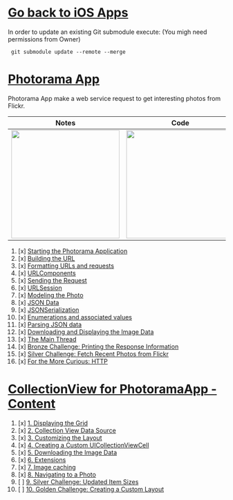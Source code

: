 # [Go back to iOS Apps](https://github.com/c4arl0s#ios-apps-using-swiftuikit)

In order to update an existing Git submodule execute: (You migh need permissions from Owner)

```console
 git submodule update --remote --merge
```

# [Photorama App](https://github.com/c4arl0s/20WebServices_PhotoramaApp#1-starting-the-photorama-application)

Photorama App make a web service request to get interesting photos from Flickr. 

| Notes                                                                                                                                     | Code                                                                                                                          | Diagrams                                                                                                                      | xproj                                                                                                                         |
|-------------------------------------------------------------------------------------------------------------------------------------------|-------------------------------------------------------------------------------------------------------------------------------|-------------------------------------------------------------------------------------------------------------------------------|-------------------------------------------------------------------------------------------------------------------------------|
| <img src="https://user-images.githubusercontent.com/24994818/124355087-0ac2fd00-dbd5-11eb-9909-9139df8ebcd7.png" width="250" width="250"> | <img src="https://user-images.githubusercontent.com/24994818/124355190-8fae1680-dbd5-11eb-9ae3-38c702102fb6.png" width="250"> | <img src="https://user-images.githubusercontent.com/24994818/124355305-fe8b6f80-dbd5-11eb-8ff6-15391b0b9e51.png" width="250"> | <img src="https://user-images.githubusercontent.com/24994818/124356742-55e10e00-dbdd-11eb-9faa-03f07ea6a438.gif" width="250"> |

1. [x] [Starting the Photorama Application](https://github.com/c4arl0s/20WebServices_PhotoramaApp#1-starting-the-photorama-application)
2. [x] [Building the URL](https://github.com/c4arl0s/20WebServices_PhotoramaApp#2-building-the-url)
3. [x] [Formatting URLs and requests](https://github.com/c4arl0s/20WebServices_PhotoramaApp#3-formatting-urls-and-requests)
4. [x] [URLComponents](https://github.com/c4arl0s/20WebServices_PhotoramaApp#4-urlcomponents)
5. [x] [Sending the Request](https://github.com/c4arl0s/20WebServices_PhotoramaApp#5-sending-the-request)
6. [x] [URLSession](https://github.com/c4arl0s/20WebServices_PhotoramaApp#6-urlsession)
7. [x] [Modeling the Photo](https://github.com/c4arl0s/20WebServices_PhotoramaApp#7-modeling-the-photo)
8. [x] [JSON Data](https://github.com/c4arl0s/20WebServices_PhotoramaApp#8-json-data)
9. [x] [JSONSerialization](https://github.com/c4arl0s/20WebServices_PhotoramaApp#9-jsonserialization)
10. [x] [Enumerations and associated values](https://github.com/c4arl0s/20WebServices_PhotoramaApp#10-enumerations-and-associated-values)
11. [x] [Parsing JSON data](https://github.com/c4arl0s/20WebServices_PhotoramaApp#11-parsing-json-data)
12. [x] [Downloading and Displaying the Image Data](https://github.com/c4arl0s/20WebServices_PhotoramaApp#12-downloading-and-displaying-the-image-data)
13. [x] [The Main Thread](https://github.com/c4arl0s/20WebServices_PhotoramaApp#13-the-main-thread)
14. [x] [Bronze Challenge: Printing the Response Information](https://github.com/c4arl0s/20WebServices_PhotoramaApp#14-bronze-challenge-printing-the-response-information)
15. [x] [Silver Challenge: Fetch Recent Photos from Flickr](https://github.com/c4arl0s/20WebServices_PhotoramaApp#15-silver-challenge-fetch-recent-photos-from-flickr)
16. [x] [For the More Curious: HTTP](https://github.com/c4arl0s/20WebServices_PhotoramaApp#16-for-the-more-curious-http)

# [CollectionView for PhotoramaApp - Content](https://github.com/c4arl0s/21CollectionView_PhotoramaApp#go-back-to-content)

1. [x] [1. Displaying the Grid](https://github.com/c4arl0s/21CollectionView_PhotoramaApp#1-displaying-the-grid)
2. [x] [2. Collection View Data Source](https://github.com/c4arl0s/21CollectionView_PhotoramaApp#2-collection-view-data-source)
3. [x] [3. Customizing the Layout](https://github.com/c4arl0s/21CollectionView_PhotoramaApp#3-customizing-the-layout)
4. [x] [4. Creating a Custom UICollectionViewCell](https://github.com/c4arl0s/21CollectionView_PhotoramaApp#4-creating-a-custom-uicollectionviewcell)
5. [x] [5. Downloading the Image Data](https://github.com/c4arl0s/21CollectionView_PhotoramaApp#5-downloading-the-image-data)
6. [x] [6. Extensions](https://github.com/c4arl0s/21CollectionView_PhotoramaApp#6-extensions)
7. [x] [7. Image caching](https://github.com/c4arl0s/21CollectionView_PhotoramaApp#7-image-caching)
8. [x] [8. Navigating to a Photo](https://github.com/c4arl0s/21CollectionView_PhotoramaApp#8-navigating-to-a-photo)
9. [ ] [9. Silver Challenge: Updated Item Sizes](https://github.com/c4arl0s/21CollectionView_PhotoramaApp#9-silver-challenge-updated-item-sizes)
10. [ ] [10. Golden Challenge: Creating a Custom Layout](https://github.com/c4arl0s/21CollectionView_PhotoramaApp#10-golden-challenge-creating-a-custom-layout)
